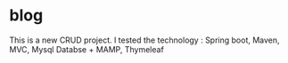 # blog

This is  a new CRUD project.
I tested the technology : Spring boot, Maven, MVC, Mysql Databse + MAMP, Thymeleaf
